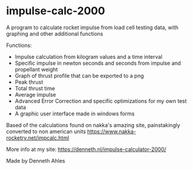# impulse-calc-2000
 A program to calculate rocket impulse from load cell testing data, with graphing and other additional functions

Functions:
- Impulse calculation from kilogram values and a time interval
- Specific impulse in newton seconds and seconds from impulse and propellant weight
- Graph of thrust profile that can be exported to a png
- Peak thrust
- Total thrust time
- Average impulse
- Advanced Error Correction and specific optimizations for my own test data
- A graphic user interface made in windows forms

Based of the calculations found on nakka's amazing site, painstakingly converted to non american units
https://www.nakka-rocketry.net/impcalc.html

More info at my site: 
https://denneth.nl/impulse-calculator-2000/

Made by Denneth Ahles
